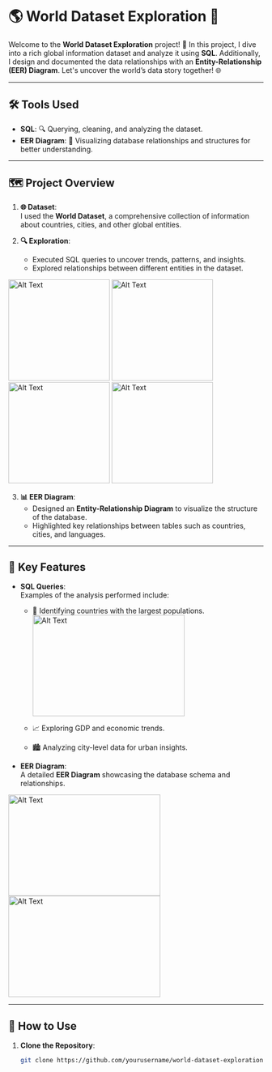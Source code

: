 # 🌎 World Dataset Exploration 📂

Welcome to the **World Dataset Exploration** project! 🌟 In this project, I dive into a rich global information dataset and analyze it using **SQL**. Additionally, I design and documented the data relationships with an **Entity-Relationship (EER) Diagram**. Let's uncover the world’s data story together! 🌐

---

## 🛠️ Tools Used

- **SQL**: 🔍 Querying, cleaning, and analyzing the dataset.  
- **EER Diagram**: 🎨 Visualizing database relationships and structures for better understanding.  

---

## 🗺️ Project Overview

1. **🌐 Dataset**:  
   I used the **World Dataset**, a comprehensive collection of information about countries, cities, and other global entities.  

2. **🔍 Exploration**:  
   - Executed SQL queries to uncover trends, patterns, and insights.  
   - Explored relationships between different entities in the dataset.

<img src="https://github.com/user-attachments/assets/34367f06-b163-4d25-b912-787a5875236e" alt="Alt Text" width="200" height="200">
<img src="https://github.com/user-attachments/assets/17d73bd0-d10b-4fba-876c-5a7f3a0dd0b3" alt="Alt Text" width="200" height="200">
<img src="https://github.com/user-attachments/assets/847270c2-ae42-46f8-ab8c-225fcd8558d0" alt="Alt Text" width="200" height="200">
<img src="https://github.com/user-attachments/assets/4af2a942-69c0-4c46-8413-f40509d73a34" alt="Alt Text" width="200" height="200">




3. **📊 EER Diagram**:  
   - Designed an **Entity-Relationship Diagram** to visualize the structure of the database.  
   - Highlighted key relationships between tables such as countries, cities, and languages.  

---

## 📜 Key Features

- **SQL Queries**:  
   Examples of the analysis performed include:  
   - 🌟 Identifying countries with the largest populations.
     <img src="https://github.com/user-attachments/assets/99344bfa-874b-4090-9490-0a589d404186" alt="Alt Text" width="300" height="200">


   - 📈 Exploring GDP and economic trends.  
   - 🏙️ Analyzing city-level data for urban insights.  

- **EER Diagram**:  
   A detailed **EER Diagram** showcasing the database schema and relationships.  

<img src="https://github.com/user-attachments/assets/cd499c5e-54cb-47e9-ae7c-34d2f649a681" alt="Alt Text" width="300" height="200">
<img src="https://github.com/user-attachments/assets/13f91ed2-f610-429a-b0fe-fc17d546f226" alt="Alt Text" width="300" height="200">


---

## 🚀 How to Use

1. **Clone the Repository**:  
   ```bash
   git clone https://github.com/yourusername/world-dataset-exploration.git
